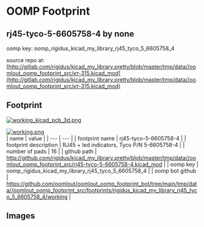 # OOMP Footprint  
## rj45-tyco-5-6605758-4  by none  
  
oomp key: oomp_rigidus_kicad_my_library_rj45_tyco_5_6605758_4  
  
source repo at: [http://gitlab.com/rigidus/kicad_my_library.pretty/blob/master/tmp/data//oomlout_oomp_footprint_src/кт-315.kicad_mod](http://gitlab.com/rigidus/kicad_my_library.pretty/blob/master/tmp/data//oomlout_oomp_footprint_src/кт-315.kicad_mod)  
## Footprint  
  
[![working_kicad_pcb_3d.png](working_kicad_pcb_3d_600.png)](working_kicad_pcb_3d.png)  
  
[![working.png](working_600.png)](working.png)  
| name | value | 
| --- | --- | 
| footprint name | rj45-tyco-5-6605758-4 | 
| footprint description | RJ45 + led indicators, Tyco P/N 5-6605758-4 | 
| number of pads | 16 | 
| github path | http://github.com/rigidus/kicad_my_library.pretty/blob/master/tmp/data//oomlout_oomp_footprint_src/rj45-tyco-5-6605758-4.kicad_mod | 
| oomp key | oomp_rigidus_kicad_my_library_rj45_tyco_5_6605758_4 | 
| oomp bot github | https://github.com/oomlout/oomlout_oomp_footprint_bot/tree/main/tmp/data//oomlout_oomp_footprint_src/footprints/rigidus_kicad_my_library_rj45_tyco_5_6605758_4/working | 
## Images  
